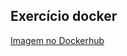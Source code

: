 ## Exercício docker

[Imagem no Dockerhub](https://hub.docker.com/repository/docker/danielmesquitadev/fullcycle/general)